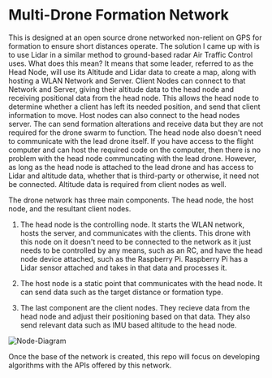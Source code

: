 # Multi-Drone Formation Network

This is designed at an open source drone networked non-relient on GPS for formation to ensure short distances operate. The solution I came up with is to use Lidar in a similar method to ground-based radar Air Traffic Control uses. What does this mean? It means that some leader, referred to as the Head Node, will use its Altitude and Lidar data to create a map, along with hosting a WLAN Network and Server. Client Nodes can connect to that Network and Server, giving their altitude data to the head node and receiving positional data from the head node. This allows the head node to determine whether a client has left its needed position, and send that client information to move. Host nodes can also connect to the head nodes server. The can send formation alterations and receive data but they are not required for the drone swarm to function. The head node also doesn't need to communicate with the lead drone itself. If you have access to the flight computer and can host the required code on the computer, then there is no problem with the head node communcating with the lead drone. However, as long as the head node is attached to the lead drone and has access to Lidar and altitude data, whether that is third-party or otherwise, it need not be connected. Altitude data is required from client nodes as well. 

The drone network has three main components. The head node, the host node, and the resultant client nodes.

1. The head node is the controlling node. It starts the WLAN network, hosts the server, and communicates with the clients. 
This drone with this node on it doesn't need to be connected to the network as it just needs to be controlled by any means, such as an RC, and have the head node device attached, such as the Raspberry Pi. Raspberry Pi has a Lidar sensor attached and takes in that data and processes it.

2. The host node is a static point that communicates with the head node. It can send data such as the target distance or formation type.

3. The last component are the client nodes. They recieve data from the head node and adjust their positioning based on that data. They also send relevant data such as IMU based altitude to the head node. 

![Node-Diagram](https://github.com/Alexander-Aghili/MultiDroneFormationNetwork/blob/main/diagrams/Drone%20Swarm%20Structure.svg)

Once the base of the network is created, this repo will focus on developing algorithms with the APIs offered by this network.
